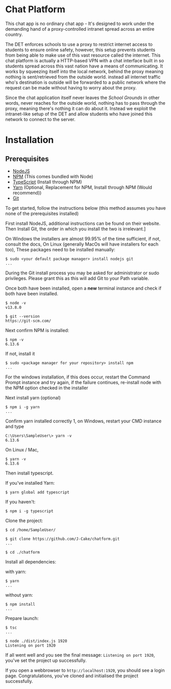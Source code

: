 # Chat Platform

This chat app is no ordinary chat app - It's designed to work under the demanding hand of a proxy-controlled intranet spread across an entire country.

The DET enforces schools to use a proxy to restrict internet access to students to ensure online safety, however, this setup prevents students from being able to make use of this vast resource called the internet.
This chat platform is actually a HTTP-based VPN with a chat interface built in so students spread across this vast nation have a means of communicating. It works by squeezing itself into the local network, behind the proxy meaning nothing is sent/retrieved from the outside world.
instead all internet traffic who's destination is outside will be forwarded to a public network where the request can be made without having to worry about the proxy.

Since the chat application itself never leaves the *School Grounds* in other words, never reaches for the outside world, nothing has to pass through the proxy, meaning there's nothing it can do about it. Instead we exploit the intranet-like setup of the DET and allow students who have joined this network to connect to the server.

# Installation

## Prerequisites
- [NodeJS](https://nodejs.org/en/)
- [NPM](https://npmjs.com) (This comes bundled with Node)
- [TypeScript](https://www.typescriptlang.org/) (Install through NPM)
- [Yarn](https://yarnpkg.com/) (Optional, Replacement for NPM, Install through NPM (Would recommend))
- [Git](https://git-scm.com/)

To get started, follow the instructions below (this method assumes you have none of the prerequisites installed)

First install NodeJS, additional instructions can be found on their website.
Then Install Git, the order in which you install the two is irrelevant.]

On Windows the installers are almost 99.95% of the time sufficient, if not, consult the docs,
On Linux (generally MacOs will have installers for each too), These packages need to be installed manually:

```
$ sudo <your default package manager> install nodejs git
...
```

During the Git install process you may be asked for administrator or sudo privileges. Please grant this as this will add Git to your Path variable.

Once both have been installed, open a **new** terminal instance and check if both have been installed. 

```
$ node -v
v13.8.0

$ git --version
https://git-scm.com/
```

Next confirm NPM is installed:

```
$ npm -v
6.13.6
```

If not, install it 

```
$ sudo <package manager for your repository> install npm
...
```

For the windows installation, if this does occur, restart the Command Prompt instance and try again, if the failure continues, re-install node with the NPM option checked in the installer

Next install yarn (optional)

```
$ npm i -g yarn
...
```

Confirm yarn installed correctly
1, on Windows, restart your CMD instance and type 

```
C:\Users\SampleUser\> yarn -v
6.13.6
```

On Linux / Mac,

```
$ yarn -v
6.13.6
```

Then install typescript.

If you've installed Yarn:

```
$ yarn global add typescript
```

If you haven't:

```
$ npm i -g typescript
```

Clone the project:

```
$ cd /home/SampleUser/

$ git clone https://github.com/J-Cake/chatform.git
...

$ cd ./chatform
```

Install all dependencies:

with yarn:
```
$ yarn
...
```

without yarn:

```
$ npm install
...
```

Prepare launch:

```
$ tsc
...

$ node ./dist/index.js 1920
Listening on port 1920
```

If all went well and you see the final message: `Listening on port 1920`, you've set the project up successfully.

If you open a webbrowser to `http://localhost:1920`, you should see a login page. Congratulations, you've cloned and initialised the project successfully.